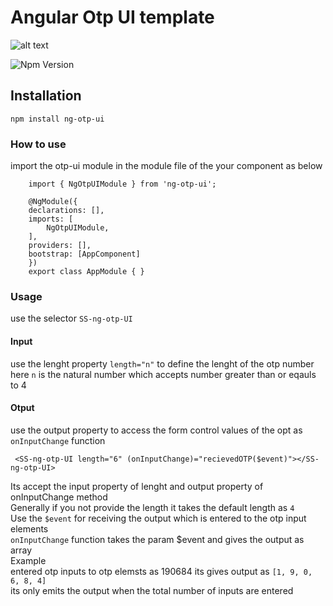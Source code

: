# Angular Otp UI template

![alt text](https://github.com/sivasankula19/ng-otp-UI-WorkSpace/blob/d6813bfd48216b4030ecbaf4eb82f98dd03579e0/otp_animated_s.gif?raw=true)

![Npm Version](https://img.shields.io/badge/npm-v0.0.1-red.svg)

## Installation
```
npm install ng-otp-ui
```

### How to use

import the otp-ui module in the module file of the your component as below
```
    import { NgOtpUIModule } from 'ng-otp-ui';

    @NgModule({
    declarations: [],
    imports: [
        NgOtpUIModule,
    ],
    providers: [],
    bootstrap: [AppComponent]
    })
    export class AppModule { }
```

### Usage
use the selector `SS-ng-otp-UI`
#### Input
use the lenght property `length="n"` to define the lenght of the otp number 
<br> here `n` is the natural number which accepts number greater than or eqauls to 4
#### Otput
use the output property to access the form control values of the opt as `onInputChange` function


```
 <SS-ng-otp-UI length="6" (onInputChange)="recievedOTP($event)"></SS-ng-otp-UI>
```

Its accept the input property of lenght and output property of onInputChange method 
<br>
Generally if you not provide the length it takes the default length as `4`
<br>
Use the `$event` for receiving the output which is entered to the otp input elements
<br>
`onInputChange` function takes the param $event and gives the output as array
<br>
Example
<br>
entered otp inputs to otp elemsts as 190684 its gives output as `[1, 9, 0, 6, 8, 4]`
<br>
its only emits the output when the total number of inputs are entered